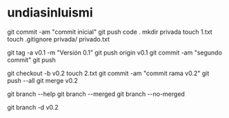 # undiasinluismi
git commit -am "commit inicial"
git push
code . 
mkdir privada
touch 1.txt
touch .gitignore
privada/
privado.txt

git tag -a v0.1 -m "Versión 0.1"
git push origin v0.1
git commit -am "segundo commit"
git push

git checkout -b v0.2
touch 2.txt
git commit -am "commit rama v0.2"
git push --all
git merge v0.2

git branch --help
git branch --merged
git branch --no-merged

git branch -d v0.2